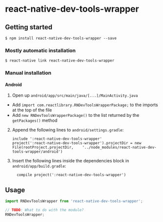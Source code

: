 
# react-native-dev-tools-wrapper

## Getting started

`$ npm install react-native-dev-tools-wrapper --save`

### Mostly automatic installation

`$ react-native link react-native-dev-tools-wrapper`

### Manual installation


#### Android

1. Open up `android/app/src/main/java/[...]/MainActivity.java`
  - Add `import com.reactlibrary.RNDevToolsWrapperPackage;` to the imports at the top of the file
  - Add `new RNDevToolsWrapperPackage()` to the list returned by the `getPackages()` method
2. Append the following lines to `android/settings.gradle`:
  	```
  	include ':react-native-dev-tools-wrapper'
  	project(':react-native-dev-tools-wrapper').projectDir = new File(rootProject.projectDir, 	'../node_modules/react-native-dev-tools-wrapper/android')
  	```
3. Insert the following lines inside the dependencies block in `android/app/build.gradle`:
  	```
      compile project(':react-native-dev-tools-wrapper')
  	```


## Usage
```javascript
import RNDevToolsWrapper from 'react-native-dev-tools-wrapper';

// TODO: What to do with the module?
RNDevToolsWrapper;
```
  